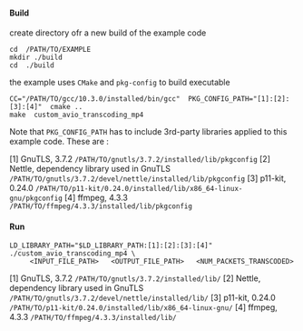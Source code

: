 #### Build

create directory ofr a new build of the example code
```
cd  /PATH/TO/EXAMPLE
mkdir ./build
cd  ./build
```

the example uses `CMake` and `pkg-config` to build executable
```
CC="/PATH/TO/gcc/10.3.0/installed/bin/gcc"  PKG_CONFIG_PATH="[1]:[2]:[3]:[4]"  cmake ..
make  custom_avio_transcoding_mp4
```
Note that `PKG_CONFIG_PATH` has to include 3rd-party libraries applied to this example code. These are :

[1] GnuTLS, 3.7.2 `/PATH/TO/gnutls/3.7.2/installed/lib/pkgconfig`
[2] Nettle, dependency library used in GnuTLS `/PATH/TO/gnutls/3.7.2/devel/nettle/installed/lib/pkgconfig`
[3] p11-kit, 0.24.0 `/PATH/TO/p11-kit/0.24.0/installed/lib/x86_64-linux-gnu/pkgconfig`
[4] ffmpeg, 4.3.3 `/PATH/TO/ffmpeg/4.3.3/installed/lib/pkgconfig`


#### Run
```
LD_LIBRARY_PATH="$LD_LIBRARY_PATH:[1]:[2]:[3]:[4]"   ./custom_avio_transcoding_mp4 \
     <INPUT_FILE_PATH>   <OUTPUT_FILE_PATH>   <NUM_PACKETS_TRANSCODED>
```
[1] GnuTLS, 3.7.2 `/PATH/TO/gnutls/3.7.2/installed/lib/`
[2] Nettle, dependency library used in GnuTLS `/PATH/TO/gnutls/3.7.2/devel/nettle/installed/lib/`
[3] p11-kit, 0.24.0 `/PATH/TO/p11-kit/0.24.0/installed/lib/x86_64-linux-gnu/`
[4] ffmpeg, 4.3.3 `/PATH/TO/ffmpeg/4.3.3/installed/lib/`

